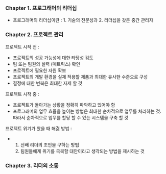 ### Chapter 1. 프로그래머의 리더십

- 프로그래머의 리더십이란 : 1. 기술의 전문성과 2. 리더십을 갖춘 중간 관리자

### Chapter 2. 프로젝트 관리

프로젝트 시작 전 :
- 프로젝트의 성공 가능성에 대한 타당성 검토
- 팀 또는 팀원의 실력 (매트릭스) 확인
- 프로젝트에 필요한 자원 확보
-   프로젝트의 개발 환경을 실제 적용할 제품과 최대한 유사한 수준으로 구성
- 결정에 대한 번복은 최대한 자제 할 것

프로젝트 시작 중 :
- 프로젝트가 돌아가는 상황을 정확히 파악하고 있어야 함
- 프로그래머의 업무 효율을 높이는 방법은 최대한 순차적으로 업무를 처리하는 것. 따라서 순차적으로 업무를 할당 할 수 있는 시스템을 구축 할 것

프로젝트 위기가 왔을 때 해겷 방법 :
- 1. 선배 리더의 조언을 구하는 방법
  2. 팀원들에게 위기를 극복할 대안이라고 생각되는 방법을 제시하는 것
 
### Chapter 3. 리더의 소통
